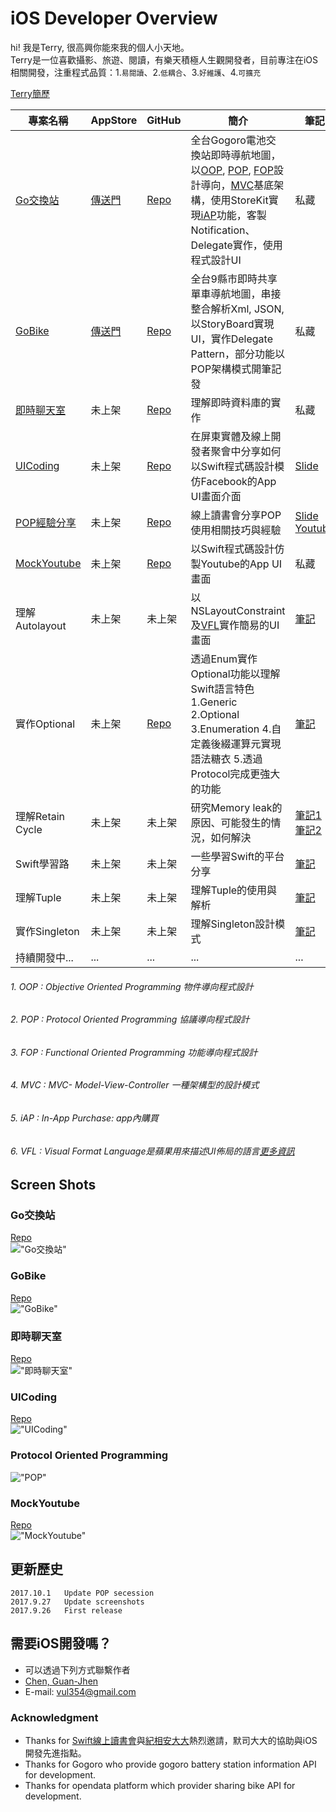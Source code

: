 
# iOS Developer Overview

hi! 我是Terry, 很高興你能來我的個人小天地。<br>
Terry是一位喜歡攝影、旅遊、閱讀，有樂天積極人生觀開發者，目前專注在iOS相關開發，注重程式品質：1.`易閱讀`、2.`低耦合`、3.`好維護`、4.`可擴充`<br>

[Terry簡歷](https://goo.gl/tmE5w5)

| 專案名稱| AppStore | GitHub | 簡介 | 筆記 |
| ------| ------- | ------ | ------ | ------ |
| [Go交換站](#go交換站) | [傳送門](https://goo.gl/oT9ymK) | [Repo](https://goo.gl/t7BRz3) | 全台Gogoro電池交換站即時導航地圖，以[OOP](#1-oop--objective-oriented-programming-物件導向程式設計), [POP](#2-pop--protocol-oriented-programming-協議導向程式設計), [FOP](#3-fop--functional-oriented-programming-功能導向程式設計)設計導向，[MVC](#4-mvc--mvc--model-view-controller-一種架構型的設計模式)基底架構，使用StoreKit實現[iAP](#5-iap--in-app-purchase-app內購買)功能，客製 Notification、Delegate實作，使用程式設計UI | 私藏 |
| [GoBike](#gobike) | [傳送門](https://goo.gl/cqPrsf)| [Repo](https://goo.gl/sDVT3t) | 全台9縣市即時共享單車導航地圖，串接整合解析Xml, JSON, 以StoryBoard實現UI，實作Delegate Pattern，部分功能以POP架構模式開筆記發| 私藏 |
| [即時聊天室](#即時聊天室) | 未上架 | [Repo](https://goo.gl/QjQe8W) | 理解即時資料庫的實作 | 私藏 |
| [UICoding](#uicoding) | 未上架 | [Repo](https://goo.gl/nZqR2h) | 在屏東實體及線上開發者聚會中分享如何以Swift程式碼設計模仿Facebook的App UI畫面介面 | [Slide](https://goo.gl/1ZcGzc) |
| [POP經驗分享](#protocol-oriented-programming) | 未上架 | [Repo](https://goo.gl/sRCiNq) | 線上讀書會分享POP使用相關技巧與經驗 | [Slide](https://goo.gl/Pzp1Hj) [Youtube](https://goo.gl/64k56Y) |
| [MockYoutube](#mockYoutube) | 未上架 | [Repo](https://goo.gl/2dP8se) | 以Swift程式碼設計仿製Youtube的App UI畫面 | 私藏 |
| 理解 Autolayout | 未上架 | 未上架 | 以NSLayoutConstraint及[VFL](#6-vfl--visual-format-language是蘋果用來描述ui佈局的語言更多資訊)實作簡易的UI畫面| [筆記](https://goo.gl/8KgPEs) |
| 實作Optional | 未上架 | [Repo](https://goo.gl/4w53mS) | 透過Enum實作Optional功能以理解Swift語言特色<br> 1.Generic 2.Optional 3.Enumeration 4.自定義後綴運算元實現語法糖衣 5.透過Protocol完成更強大的功能 <br/> | [筆記](https://goo.gl/SW95Ys) |
| 理解Retain Cycle | 未上架 | 未上架 | 研究Memory leak的原因、可能發生的情況，如何解決 |  [筆記1](https://goo.gl/EFhV4k)   <br>[筆記2](https://goo.gl/oYJBWJ)<br/> |
| Swift學習路 | 未上架 | 未上架 | 一些學習Swift的平台分享 | [筆記](https://goo.gl/GwU5iH) |
| 理解Tuple | 未上架 | 未上架 | 理解Tuple的使用與解析 | [筆記](https://goo.gl/UPw2Ac) |
| 實作Singleton | 未上架 | 未上架 | 理解Singleton設計模式 | [筆記](https://goo.gl/EbQhQS) |
| 持續開發中... | ...| ... | ... | ... |




###### 1. OOP : Objective Oriented Programming 物件導向程式設計 
###### 2. POP : Protocol Oriented Programming 協議導向程式設計
###### 3. FOP : Functional Oriented Programming 功能導向程式設計
###### 4. MVC : MVC- Model-View-Controller 一種架構型的設計模式
###### 5. iAP : In-App Purchase: app內購買
###### 6. VFL : Visual Format Language是蘋果用來描述UI佈局的語言[更多資訊](https://goo.gl/UDCXNm)





## Screen Shots

### Go交換站 
[Repo](https://goo.gl/QjQe8W)<br>
!["Go交換站"](/screenshots/GoBattery.jpg)
### GoBike
[Repo](https://goo.gl/sDVT3t)<br>
!["GoBike"](/screenshots/Gobike.jpg)
### 即時聊天室
[Repo](https://goo.gl/QjQe8W)<br>
!["即時聊天室"](/screenshots/chatroom.jpg)
### UICoding
[Repo](https://goo.gl/nZqR2h)<br>
!["UICoding"](/screenshots/mockFacebookUI.jpg)
### Protocol Oriented Programming
!["POP"](/screenshots/POP.png)
### MockYoutube
[Repo](https://goo.gl/2dP8se)<br>
!["MockYoutube"](/screenshots/mockYoutube.jpg)



## 更新歷史 
	2017.10.1	Update POP secession
	2017.9.27   Update screenshots
	2017.9.26   First release
## 需要iOS開發嗎？
* 可以透過下列方式聯繫作者
* [Chen, Guan-Jhen](https://goo.gl/USI7g5)
* E-mail: <vul354@gmail.com>

### Acknowledgment
- Thanks for [Swift線上讀書會](http://bit.ly/2f15cS4)與[紀相安大大](http://bit.ly/2f1oUxg)熱烈邀請，默司大大的協助與iOS開發先進指點。
- Thanks for Gogoro who provide gogoro battery station information API for development.
- Thanks for opendata platform which provider sharing bike API for development.



